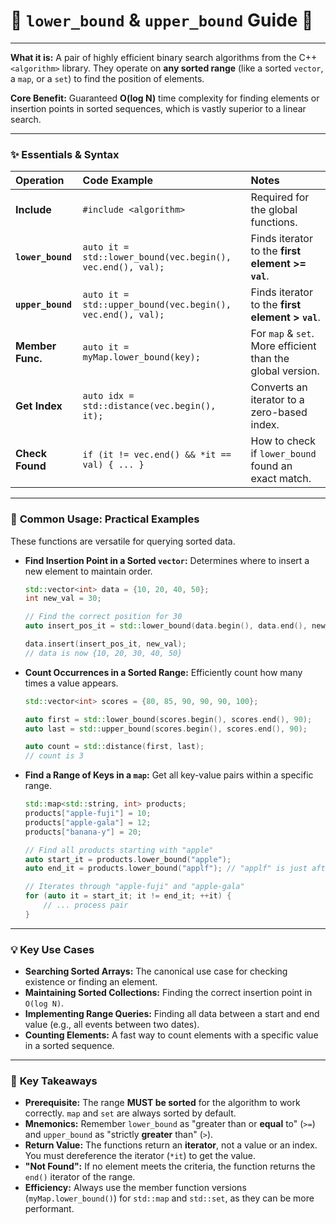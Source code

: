 # 📜 `lower_bound` & `upper_bound` Guide 🚀

---

**What it is:** A pair of highly efficient binary search algorithms from the C++ `<algorithm>` library. They operate on **any sorted range** (like a sorted `vector`, a `map`, or a `set`) to find the position of elements.

**Core Benefit:** Guaranteed **O(log N)** time complexity for finding elements or insertion points in sorted sequences, which is vastly superior to a linear search.

---

### ✨ **Essentials & Syntax**

| Operation | Code Example | Notes |
| :--- | :--- | :--- |
| **Include** | `#include <algorithm>` | Required for the global functions. |
| **`lower_bound`** | `auto it = std::lower_bound(vec.begin(), vec.end(), val);` | Finds iterator to the **first element >= `val`**. |
| **`upper_bound`** | `auto it = std::upper_bound(vec.begin(), vec.end(), val);` | Finds iterator to the **first element > `val`**. |
| **Member Func.** | `auto it = myMap.lower_bound(key);` | For `map` & `set`. More efficient than the global version. |
| **Get Index** | `auto idx = std::distance(vec.begin(), it);` | Converts an iterator to a zero-based index. |
| **Check Found** | `if (it != vec.end() && *it == val) { ... }` | How to check if `lower_bound` found an exact match. |

---

### 🔄 **Common Usage: Practical Examples**

These functions are versatile for querying sorted data.

* **Find Insertion Point in a Sorted `vector`:** Determines where to insert a new element to maintain order.
    ```cpp
    std::vector<int> data = {10, 20, 40, 50};
    int new_val = 30;
    
    // Find the correct position for 30
    auto insert_pos_it = std::lower_bound(data.begin(), data.end(), new_val);
    
    data.insert(insert_pos_it, new_val);
    // data is now {10, 20, 30, 40, 50}
    ```

* **Count Occurrences in a Sorted Range:** Efficiently count how many times a value appears.
    ```cpp
    std::vector<int> scores = {80, 85, 90, 90, 90, 100};
    
    auto first = std::lower_bound(scores.begin(), scores.end(), 90);
    auto last = std::upper_bound(scores.begin(), scores.end(), 90);
    
    auto count = std::distance(first, last);
    // count is 3
    ```

* **Find a Range of Keys in a `map`:** Get all key-value pairs within a specific range.
    ```cpp
    std::map<std::string, int> products;
    products["apple-fuji"] = 10;
    products["apple-gala"] = 12;
    products["banana-y"] = 20;
    
    // Find all products starting with "apple"
    auto start_it = products.lower_bound("apple");
    auto end_it = products.lower_bound("applf"); // "applf" is just after "apple"
    
    // Iterates through "apple-fuji" and "apple-gala"
    for (auto it = start_it; it != end_it; ++it) {
        // ... process pair
    }
    ```

---

### 💡 **Key Use Cases**

* **Searching Sorted Arrays:** The canonical use case for checking existence or finding an element.
* **Maintaining Sorted Collections:** Finding the correct insertion point in `O(log N)`.
* **Implementing Range Queries:** Finding all data between a start and end value (e.g., all events between two dates).
* **Counting Elements:** A fast way to count elements with a specific value in a sorted sequence.

---

### 🧠 **Key Takeaways**

* **Prerequisite:** The range **MUST be sorted** for the algorithm to work correctly. `map` and `set` are always sorted by default.
* **Mnemonics:** Remember `lower_bound` as "greater than or **equal** to" (`>=`) and `upper_bound` as "strictly **greater** than" (`>`).
* **Return Value:** The functions return an **iterator**, not a value or an index. You must dereference the iterator (`*it`) to get the value.
* **"Not Found":** If no element meets the criteria, the function returns the `end()` iterator of the range.
* **Efficiency:** Always use the member function versions (`myMap.lower_bound()`) for `std::map` and `std::set`, as they can be more performant.